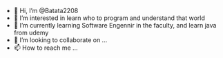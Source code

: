 - 👋 Hi, I’m @Batata2208
- 👀 I’m interested in learn who to program and understand that world
- 🌱 I’m currently learning Software Engennir in the faculty, and learn java from udemy
- 💞️ I’m looking to collaborate on ...
- 📫 How to reach me ...

<!---
Batata2208/Batata2208 is a ✨ special ✨ repository because its `README.md` (this file) appears on your GitHub profile.
You can click the Preview link to take a look at your changes.
--->
